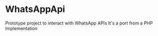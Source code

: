 # WhatsAppApi
Prototype project to interact with WhatsApp APIs
It's a port from a PHP Implementation
